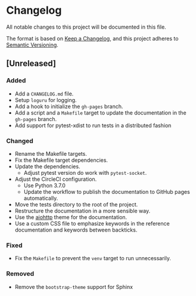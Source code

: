 # Changelog

All notable changes to this project will be documented in this file.

The format is based on [Keep a Changelog](https://keepachangelog.com/en/1.0.0/),
and this project adheres to [Semantic Versioning](https://semver.org/spec/v2.0.0.html).

## [Unreleased]

### Added

- Add a `CHANGELOG.md` file.
- Setup `loguru` for logging.
- Add a hook to initialize the `gh-pages` branch.
- Add a script and a `Makefile` target to update the documentation in the `gh-pages` branch.
- Add support for pytest-xdist to run tests in a distributed fashion

### Changed

- Rename the Makefile targets.
- Fix the Makefile target dependencies.
- Update the dependencies.
  - Adjust pytest version do work with `pytest-socket`.
- Adjust the CircleCI configuration.
  - Use Python 3.7.0
  - Update the workflow to publish the documentation to GitHub pages automatically.
- Move the tests directory to the root of the project.
- Restructure the documentation in a more sensible way.
- Use the [aiohttp](https://github.com/aio-libs/aiohttp-theme) theme for the documentation.
- Use a custom CSS file to emphasize keywords in the reference documentation and keywords between backticks.

### Fixed

- Fix the `Makefile` to prevent the `venv` target to run unnecessarily.

### Removed

- Remove the `bootstrap-theme` support for Sphinx

[//]: # (Release links)

[//]: # (Issue/PR links)
